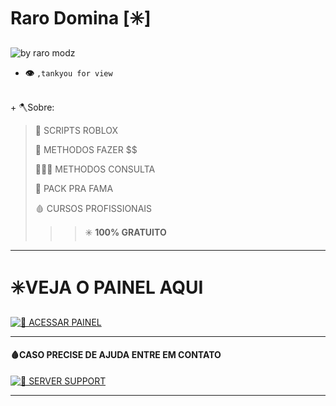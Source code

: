 # Raro Domina [✳️] 

![by raro modz](https://cdn.discordapp.com/attachments/1304283396423291034/1307898358748414054/38751985-5b58-4254-bc6e-041679a4dd1d.jpeg?ex=6741e984&is=67409804&hm=1aca30afac73f2228657627c8c0f6c44d7be69ea86565935d9c108ab2e5301f6&)

- __👁️__ `,tankyou for view`

<br>
+       🪓Sobre:

> 📜 SCRIPTS ROBLOX
>
> 💸 METHODOS FAZER $$
>
> 🕵🏼‍♂️ METHODOS CONSULTA
>
> 🚀 PACK PRA FAMA
>
> 🩸 CURSOS PROFISSIONAIS 
>>>✳️ **100% GRATUITO**
___
<h1> ✳️VEJA O PAINEL AQUI</h1>

 [![📜 ACESSAR PAINEL](https://via.placeholder.com/150x50.png?text=VER+PAINEL+💎)](https://github.com/raromodz/Modz/blob/main/Painel.md)

___
<h4>🩸CASO PRECISE DE AJUDA ENTRE EM CONTATO</h4>

 [![📜 SERVER SUPPORT](https://via.placeholder.com/150x50.png?text=Server+support)](https://discord.gg/8KRc3VfZPC)
___
